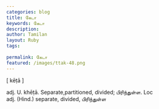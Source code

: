 ```yaml
---
categories: blog
title: கேடா
keywords: கேடா
description: 
author: Tamilan
layout: Ruby
tags: 
 
permalink: கேடா
featured: /images/ttak-48.png
---
```

  
[ kēṭā ]  
  
adj. U. khēṭā. Separate,partitioned, divided; பிரிந்துள்ள. Loc  
adj. (Hind.) separate, divided, பிரிந்துள்ள